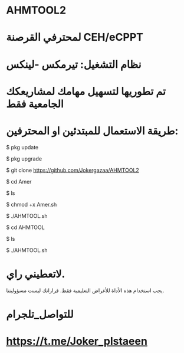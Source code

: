 # AHMTOOL2 

# لمحترفي القرصنة CEH/eCPPT 


# نظام التشغيل: تيرمكس -لينكس


# تم تطوريها لتسهيل مهامك لمشاريعكك الجامعية فقط



# طريقة الاستعمال للمبتدئين او المحترفين: 

$ pkg update

$ pkg upgrade

$ git clone https://github.com/Jokergazaa/AHMTOOL2

$ cd Amer

$ ls

$ chmod +x Amer.sh

$ ./AHMTOOL.sh

 
$ cd AHMTOOL

$ ls

$ ./AHMTOOL.sh


# لاتعطيني راي.


يجب استخدام هذه الأداة للأغراض التعليمية فقط. قراراتك ليست مسؤوليتنا.


# للتواصل_تلجرام

 # https://t.me/Joker_plstaeen
